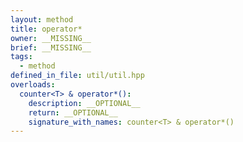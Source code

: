 ```yaml
---
layout: method
title: operator*
owner: __MISSING__
brief: __MISSING__
tags:
  - method
defined_in_file: util/util.hpp
overloads:
  counter<T> & operator*():
    description: __OPTIONAL__
    return: __OPTIONAL__
    signature_with_names: counter<T> & operator*()
---
```

